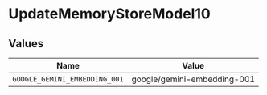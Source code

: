 # UpdateMemoryStoreModel10


## Values

| Name                          | Value                         |
| ----------------------------- | ----------------------------- |
| `GOOGLE_GEMINI_EMBEDDING_001` | google/gemini-embedding-001   |